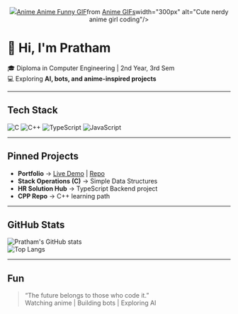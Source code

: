 <!-- Top Anime Nerd Banner -->
<p align="center">
  <img src=<div class="tenor-gif-embed" data-postid="15735770" data-share-method="host" data-aspect-ratio="0.959375" data-width="100%"><a href="https://tenor.com/view/anime-anime-funny-anime-computer-kawaii-gif-15735770">Anime Anime Funny GIF</a>from <a href="https://tenor.com/search/anime-gifs">Anime GIFs</a></div>width="300px" alt="Cute nerdy anime girl coding"/>
</p>

# 👋 Hi, I'm Pratham  

🎓 Diploma in Computer Engineering | 2nd Year, 3rd Sem  
💻 Exploring **AI, bots, and anime-inspired projects**

---

##  Tech Stack
![C](https://img.shields.io/badge/C-00599C?style=flat&logo=c&logoColor=white) 
![C++](https://img.shields.io/badge/C++-00599C?style=flat&logo=c%2B%2B&logoColor=white) 
![TypeScript](https://img.shields.io/badge/TypeScript-007ACC?style=flat&logo=typescript&logoColor=white) 
![JavaScript](https://img.shields.io/badge/JavaScript-323330?style=flat&logo=javascript&logoColor=F7DF1E)

---

##  Pinned Projects
- **Portfolio** → [Live Demo](https://blackbitdev.netlify.app/) | [Repo](https://github.com/schrodingercats-sudo/portfolio)  
- **Stack Operations (C)** → Simple Data Structures  
- **HR Solution Hub** → TypeScript Backend project  
- **CPP Repo** → C++ learning path  

---

##  GitHub Stats
![Pratham's GitHub stats](https://github-readme-stats.vercel.app/api?username=schrodingercats-sudo&show_icons=true&theme=radical)  
![Top Langs](https://github-readme-stats.vercel.app/api/top-langs/?username=schrodingercats-sudo&layout=compact&theme=radical)

---

##  Fun
> “The future belongs to those who code it.”  
Watching anime | Building bots | Exploring AI  
